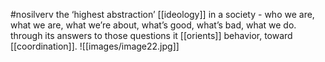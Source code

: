#nosilverv 
the ‘highest abstraction’ [[ideology]] in a society - who we are, what we are, what we’re about, what’s good, what’s bad, what we do. 
through its answers to those questions it [[orients]] behavior, toward [[coordination]]. 
![[images/image22.jpg]]
